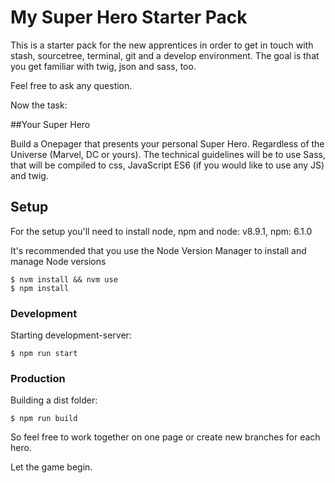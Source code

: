# My Super Hero Starter Pack

This is a starter pack for the new apprentices in order to get in touch with stash, sourcetree, terminal, git and a develop environment.
The goal is that you get familiar with twig, json and sass, too.

Feel free to ask any question.

Now the task:

##Your Super Hero

Build a Onepager that presents your personal Super Hero. Regardless of the Universe (Marvel, DC or yours).
The technical guidelines will be to use Sass, that will be compiled to css, JavaScript ES6 (if you would like to use any JS) and twig.



## Setup


For the setup you'll need to install node, npm and
node: v8.9.1,
npm: 6.1.0

It's recommended that you use the Node Version Manager to install and manage Node versions


    $ nvm install && nvm use
    $ npm install


### Development

Starting development-server:

    $ npm run start

### Production

Building a dist folder:

    $ npm run build


So feel free to work together on one page or create new branches for each hero.

Let the game begin.